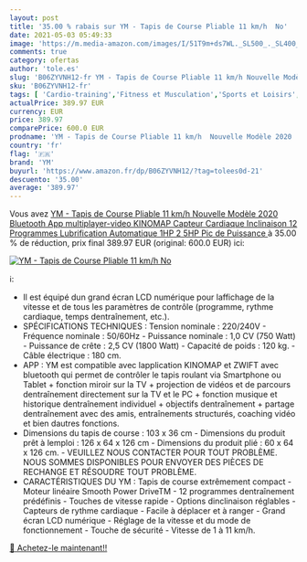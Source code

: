```yaml
---
layout: post
title: '35.00 % rabais sur YM - Tapis de Course Pliable 11 km/h  No'
date: 2021-05-03 05:49:33
image: 'https://m.media-amazon.com/images/I/51T9m+ds7WL._SL500_._SL400_.jpg'
comments: true
category: ofertas
author: 'tole.es'
slug: 'B06ZYVNH12-fr YM - Tapis de Course Pliable 11 km/h Nouvelle Modèle 2020...'
sku: 'B06ZYVNH12-fr'
tags: [ 'Cardio-training','Fitness et Musculation','Sports et Loisirs','Tapis de course','ym', ]
actualPrice: 389.97 EUR
currency: EUR
price: 389.97
comparePrice: 600.0 EUR
prodname: 'YM - Tapis de Course Pliable 11 km/h  Nouvelle Modèle 2020  Bluetooth  App multiplayer-video KINOMAP  Capteur Cardiaque  Inclinaison  12 Programmes  Lubrification Automatique  1HP  2 5HP Pic de Puissance '
country: 'fr'
flag: '🇫🇷'
brand: 'YM'
buyurl: 'https://www.amazon.fr/dp/B06ZYVNH12/?tag=tolees0d-21'
descuento: '35.00'
average: '389.97'
---
```


Vous avez [YM - Tapis de Course Pliable 11 km/h  Nouvelle Modèle 2020  Bluetooth  App multiplayer-video KINOMAP  Capteur Cardiaque  Inclinaison  12 Programmes  Lubrification Automatique  1HP  2 5HP Pic de Puissance ](https://www.amazon.fr/dp/B06ZYVNH12/?tag=tolees0d-21)  à  35.00 % de réduction, prix final  389.97 EUR (original: 600.0 EUR) ici:

[![YM - Tapis de Course Pliable 11 km/h  No](https://m.media-amazon.com/images/I/51T9m+ds7WL._SL500_._SL400_.jpg)](https://www.amazon.fr/dp/B06ZYVNH12/?tag=tolees0d-21)

ℹ️:

- Il est équipé dun grand écran LCD numérique pour laffichage de la vitesse et de tous les paramètres de contrôle (programme, rythme cardiaque, temps dentraînement, etc.).
- SPÉCIFICATIONS TECHNIQUES : Tension nominale : 220/240V - Fréquence nominale : 50/60Hz - Puissance nominale : 1,0 CV (750 Watt) - Puissance de crête : 2,5 CV (1800 Watt) - Capacité de poids : 120 kg. - Câble électrique : 180 cm.
- APP : YM est compatible avec lapplication KINOMAP et ZWIFT avec bluetooth qui permet de contrôler le tapis roulant via Smartphone ou Tablet + fonction miroir sur la TV + projection de vidéos et de parcours dentraînement directement sur la TV et le PC + fonction musique et historique dentraînement individuel + objectifs dentraînement + partage dentraînement avec des amis, entraînements structurés, coaching vidéo et bien dautres fonctions.
- Dimensions du tapis de course : 103 x 36 cm - Dimensions du produit prêt à lemploi : 126 x 64 x 126 cm - Dimensions du produit plié : 60 x 64 x 126 cm. - VEUILLEZ NOUS CONTACTER POUR TOUT PROBLÈME. NOUS SOMMES DISPONIBLES POUR ENVOYER DES PIÈCES DE RECHANGE ET RÉSOUDRE TOUT PROBLÈME.
- CARACTÉRISTIQUES DU YM : Tapis de course extrêmement compact - Moteur linéaire Smooth Power DriveTM - 12 programmes dentraînement prédéfinis - Touches de vitesse rapide - Options dinclinaison réglables - Capteurs de rythme cardiaque - Facile à déplacer et à ranger - Grand écran LCD numérique - Réglage de la vitesse et du mode de fonctionnement - Touche de sécurité - Vitesse de 1 à 11 km/h.

[🛒 Achetez-le maintenant!!](https://www.amazon.fr/dp/B06ZYVNH12/?tag=tolees0d-21)
